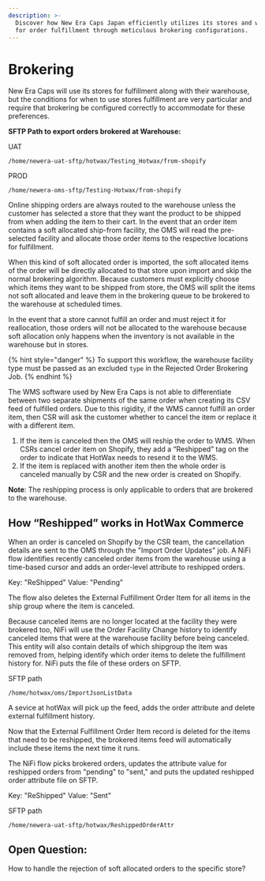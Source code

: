 ```yaml
---
description: >-
  Discover how New Era Caps Japan efficiently utilizes its stores and warehouse
  for order fulfillment through meticulous brokering configurations.
---
```


# Brokering

New Era Caps will use its stores for fulfillment along with their warehouse, but the conditions for when to use stores fulfillment are very particular and require that brokering be configured correctly to accommodate for these preferences.

**SFTP Path to export orders brokered at Warehouse:** 

UAT
```
/home/newera-uat-sftp/hotwax/Testing_Hotwax/from-shopify
```

PROD 
```
/home/newera-oms-sftp/Testing-Hotwax/from-shopify
```


Online shipping orders are always routed to the warehouse unless the customer has selected a store that they want the product to be shipped from when adding the item to their cart. In the event that an order item contains a soft allocated ship-from facility, the OMS will read the pre-selected facility and allocate those order items to the respective locations for fulfillment.

When this kind of soft allocated order is imported, the soft allocated items of the order will be directly allocated to that store upon import and skip the normal brokering algorithm. Because customers must explicitly choose which items they want to be shipped from store, the OMS will split the items not soft allocated and leave them in the brokering queue to be brokered to the warehouse at scheduled times.

In the event that a store cannot fulfill an order and must reject it for reallocation, those orders will not be allocated to the warehouse because soft allocation only happens when the inventory is not available in the warehouse but in stores.

{% hint style="danger" %}
To support this workflow, the warehouse facility type must be passed as an excluded `type` in the Rejected Order Brokering Job.
{% endhint %}

The WMS software used by New Era Caps is not able to differentiate between two separate shipments of the same order when creating its CSV feed of fulfilled orders. Due to this rigidity, if the WMS cannot fulfill an order item, then CSR will ask the customer whether to cancel the item or replace it with a different item.
1. If the item is canceled then the OMS will reship the order to WMS. When CSRs cancel order item on Shopify, they add a “Reshipped” tag on the order to indicate that HotWax needs to resend it to the WMS.
2. If the item is replaced with another item then the whole order is canceled manually by CSR and the new order is created on Shopify.

**Note**: The reshipping process is only applicable to orders that are brokered to the warehouse.

## How “Reshipped” works in HotWax Commerce

When an order is canceled on Shopify by the CSR team, the cancellation details are sent to the OMS through the "Import Order Updates" job. A NiFi flow identifies recently canceled order items from the warehouse using a time-based cursor and adds an order-level attribute to reshipped orders.

Key: "ReShipped" Value: "Pending"

The flow also deletes the External Fulfillment Order Item for all items in the ship group where the item is canceled.

Because canceled items are no longer located at the facility they were brokered too, NiFi will use the Order Facility Change history to identify canceled items that were at the warehouse facility before being canceled. This entity will also contain details of which shipgroup the item was removed from, helping identify which order items to delete the fulfillment history for. NiFi puts the file of these orders on SFTP.

SFTP path
```
/home/hotwax/oms/ImportJsonListData
```


A sevice at hotWax will pick up the feed, adds the order attribute and delete external fulfillment history.

Now that the External Fulfillment Order Item record is deleted for the items that need to be reshipped, the brokered items feed will automatically include these items the next time it runs. 

The NiFi flow picks brokered orders, updates the attribute value for reshipped orders from "pending" to "sent," and puts the updated reshipped order attribute file on SFTP.

Key: "ReShipped" Value: "Sent"
 
SFTP path
```
/home/newera-uat-sftp/hotwax/ReshippedOrderAttr
```

## Open Question:
How to handle the rejection of soft allocated orders to the specific store?

